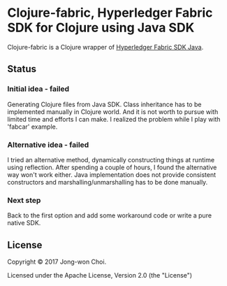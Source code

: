 # Clojure-fabric, Hyperledger Fabric SDK for Clojure using Java SDK

Clojure-fabric is a Clojure wrapper of [Hyperledger Fabric SDK Java](https://github.com/hyperledger/fabric-sdk-java).

## Status

### Initial idea - failed
Generating Clojure files from Java SDK. Class inheritance has to be implemented manually in Clojure world.
And it is not worth to pursue with limited time and efforts I can make.
I realized the problem while I play with 'fabcar' example.

### Alternative idea - failed
I tried an alternative method, dynamically constructing things at runtime using reflection.
After spending a couple of hours, I found the alternative way won't work either.
Java implementation does not provide consistent constructors and marshalling/unmarshalling has to be done manually.

### Next step
Back to the first option and add some workaround code or write a pure native SDK.

## License
Copyright &copy; 2017 Jong-won Choi. 

Licensed under the Apache License, Version 2.0 (the "License")